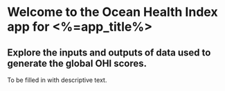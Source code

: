# Welcome to the Ocean Health Index app for <%=app_title%>

## Explore the inputs and outputs of data used to generate the global OHI scores.

To be filled in with descriptive text.
